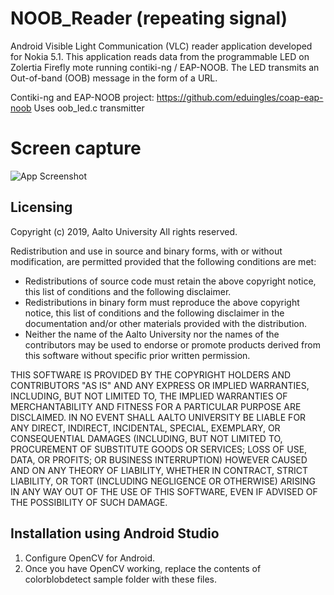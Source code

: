 # NOOB_Reader (repeating signal)

Android Visible Light Communication (VLC) reader application developed for Nokia 5.1. This application reads data from
the programmable LED on Zolertia Firefly mote running contiki-ng / EAP-NOOB. The LED transmits an Out-of-band (OOB) message
in the form of a URL.

Contiki-ng and EAP-NOOB project: https://github.com/eduingles/coap-eap-noob 
Uses oob_led.c transmitter


# Screen capture
![App Screenshot](Screenshot_repeated.png)


Licensing
---------
Copyright (c) 2019, Aalto University
All rights reserved.

Redistribution and use in source and binary forms, with or without
modification, are permitted provided that the following conditions are met:
- Redistributions of source code must retain the above copyright
  notice, this list of conditions and the following disclaimer.
- Redistributions in binary form must reproduce the above copyright
  notice, this list of conditions and the following disclaimer in the
  documentation and/or other materials provided with the distribution.
- Neither the name of the Aalto University nor the names of the contributors may be used to endorse or
  promote products derived from this software without specific prior
  written permission.

THIS SOFTWARE IS PROVIDED BY THE COPYRIGHT HOLDERS AND CONTRIBUTORS "AS IS"
AND ANY EXPRESS OR IMPLIED WARRANTIES, INCLUDING, BUT NOT LIMITED TO, THE
IMPLIED WARRANTIES OF MERCHANTABILITY AND FITNESS FOR A PARTICULAR PURPOSE
ARE DISCLAIMED. IN NO EVENT SHALL AALTO UNIVERSITY BE LIABLE FOR ANY
DIRECT, INDIRECT, INCIDENTAL, SPECIAL, EXEMPLARY, OR CONSEQUENTIAL DAMAGES
(INCLUDING, BUT NOT LIMITED TO, PROCUREMENT OF SUBSTITUTE GOODS OR SERVICES;
LOSS OF USE, DATA, OR PROFITS; OR BUSINESS INTERRUPTION) HOWEVER CAUSED AND
ON ANY THEORY OF LIABILITY, WHETHER IN CONTRACT, STRICT LIABILITY, OR TORT
(INCLUDING NEGLIGENCE OR OTHERWISE) ARISING IN ANY WAY OUT OF THE USE OF
THIS SOFTWARE, EVEN IF ADVISED OF THE POSSIBILITY OF SUCH DAMAGE.

Installation using Android Studio
---------
1. Configure OpenCV for Android.
2. Once you have OpenCV working, replace the contents of colorblobdetect sample folder with these files.

